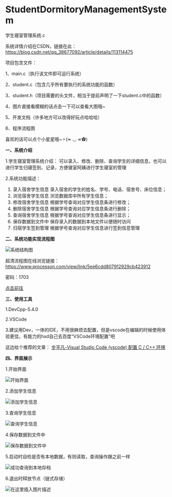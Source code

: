 # StudentDormitoryManagementSystem
学生寝室管理系统.c

系统详情介绍在CSDN，链接在此：https://blog.csdn.net/qq_38677092/article/details/113114475

项目包含文件：

1、main.c（执行该文件即可运行系统）

2、student.c（包含几乎所有要执行的系统功能的函数）

3、student.h（项目需要的头文件，相当于提前声明了一下student.c中的函数）

4、图片直接看模糊的话点击一下可以查看大图哦~

5、开发文档（许多地方可以改得好玩点哈哈哈）

6、程序流程图

喜欢的话可以点个小星星哦~✧(≖ ◡ ≖✿)

**一、系统介绍**

1.学生寝室管理系统介绍：
可以录入、修改、删除、查询学生的详细信息，也可以进行学生归寝签到、记录，方便寝室阿姨进行学生寝室的管理

2.系统功能描述：
1. 录入宿舍学生信息
录入宿舍的学生的姓名、学号、电话、宿舍号、床位信息；
2. 浏览宿舍学生信息
浏览数据库中所有学生信息；
3. 修改宿舍学生信息
根据学号查询对应学生信息条进行修改；
4. 删除宿舍学生信息
根据学号查询对应学生信息条进行删除；
5. 查询宿舍学生信息
根据学号查询对应学生信息条进行显示；
6. 保存数据到文件中
保存录入的数据到本地文件以便随时访问
7. 归宿学生签到管理
根据学号查询对应学生信息进行签到信息管理

**二、系统功能实现流程图**

![系统结构图](https://img-blog.csdnimg.cn/20210125151054969.png?x-oss-process=image/watermark,type_ZmFuZ3poZW5naGVpdGk,shadow_10,text_aHR0cHM6Ly9ibG9nLmNzZG4ubmV0L3FxXzM4Njc3MDky,size_16,color_FFFFFF,t_70#pic_center)

超清流程图在线浏览链接：https://www.processon.com/view/link/5ee6cdd807912929cb423912

密码：1703

[点击前往](https://www.processon.com/view/link/5ee6cdd807912929cb423912)

**三、使用工具**

1.DevCpp-5.4.0

2.VSCode

3.建议用Dev，一体的IDE，不用很麻烦去配置，但是vscode在编辑的时候使用体验更佳，有能力的hxd自己去百度“VSCode环境配置”吧

这边给个推荐的文章：
[步平凡-Visual Studio Code (vscode) 配置 C / C++ 环境](https://www.cnblogs.com/bpf-1024/p/11597000.html)

**四、界面展示**

1.开始界面

![开始界面](https://img-blog.csdnimg.cn/20210125154911874.png?x-oss-process=image/watermark,type_ZmFuZ3poZW5naGVpdGk,shadow_10,text_aHR0cHM6Ly9ibG9nLmNzZG4ubmV0L3FxXzM4Njc3MDky,size_16,color_FFFFFF,t_70#pic_center)

2.添加学生信息

![添加学生信息](https://img-blog.csdnimg.cn/20210125154934791.png?x-oss-process=image/watermark,type_ZmFuZ3poZW5naGVpdGk,shadow_10,text_aHR0cHM6Ly9ibG9nLmNzZG4ubmV0L3FxXzM4Njc3MDky,size_16,color_FFFFFF,t_70#pic_center)

3.查询学生信息

![查询学生信息](https://img-blog.csdnimg.cn/20210125155002580.png?x-oss-process=image/watermark,type_ZmFuZ3poZW5naGVpdGk,shadow_10,text_aHR0cHM6Ly9ibG9nLmNzZG4ubmV0L3FxXzM4Njc3MDky,size_16,color_FFFFFF,t_70#pic_center)

4.保存数据到文件中

![保存数据到文件中](https://img-blog.csdnimg.cn/20210125155109892.png?x-oss-process=image/watermark,type_ZmFuZ3poZW5naGVpdGk,shadow_10,text_aHR0cHM6Ly9ibG9nLmNzZG4ubmV0L3FxXzM4Njc3MDky,size_16,color_FFFFFF,t_70#pic_center)

5.启动时自检是否有本地数据，有则读取，查询操作跟之前一样

![成功查询到本地存档](https://img-blog.csdnimg.cn/20210125155211251.png?x-oss-process=image/watermark,type_ZmFuZ3poZW5naGVpdGk,shadow_10,text_aHR0cHM6Ly9ibG9nLmNzZG4ubmV0L3FxXzM4Njc3MDky,size_16,color_FFFFFF,t_70#pic_center)

6.退出时释放节点（链式存储）

![在这里插入图片描述](https://img-blog.csdnimg.cn/20210125155422927.png?x-oss-process=image/watermark,type_ZmFuZ3poZW5naGVpdGk,shadow_10,text_aHR0cHM6Ly9ibG9nLmNzZG4ubmV0L3FxXzM4Njc3MDky,size_16,color_FFFFFF,t_70#pic_center)

